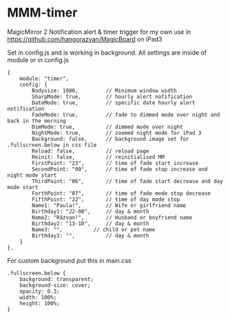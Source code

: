 # MMM-timer
MagicMirror 2 Notification alert & timer trigger for my own use in https://github.com/hangorazvan/MagicBoard on iPad3

Set in config.js and is working in background.
All settings are inside of module or in config.js

	{
		module: "timer",
		config: {
			Bodysize: 1080,			// Minimum window width
			SharpMode: true,		// hourly alert notification
			DateMode: true,			// specific date hourly alert notification
			FadeMode: true,			// fade to dimmed mode over night and back in the morning
			DimMode: true,			// dimmed mode over night
			NightMode: true,		// zoomed night mode for iPad 3
			Background: false,		// background image set for .fullscreen.below in css file
			Reload: false,			// reload page
			Reinit: false,			// reinitialised MM
			FirstPoint: "23",		// time of fade start increase
			SecondPoint: "00",		// time of fade stop increase and night mode start
			ThirdPoint: "06",		// time of fade start decrease and day mode start
			ForthPoint: "07",		// time of fade mode stop decrease
			FifthPoint: "22",		// time of day mode stop
			Name1: "Paula!",		// Wife or girlfriend name
			Birthday1: "22-08",		// day & month
			Name2: "Răzvan!",		// Husband or boyfriend name
			Birthday2: "13-10",		// day & month
			Name3: "",			// child or pet name
			Birthday3: "",			// day & month
		}
	},
	
For custom background put this in main.css
	
	.fullscreen.below {
		background: transparent;
		background-size: cover;
		opacity: 0.3;
		width: 100%;
		height: 100%;
	}
